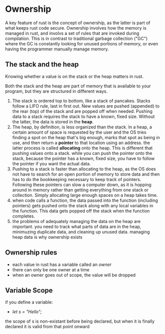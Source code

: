 # Ownership

A key feature of rust is the concept of ownership, as the latter is part of what keeps rust code secure. 
Ownership involves how the memory is managed in rust, and involvs a set of rules that are invoked during compilation.  This is in contrast to traditional garbage collection ("GC") where the GC is constantly looking for unused portions of memory, or even having the programmer manually manage memory. 

## The stack and the heap
Knowing whether a value is on the stack or the heap matters in rust. 

Both the stack and the heap are part of memory that is available to your program, but they are structured in different ways. 
1. The stack is ordered top to bottom, like a stack of pancakes.  Stacks follow a LIFO rule, last in first out.  New values are pushed (appended) to the rear (top) of the stack and are popped off when needed.  Pushing data to a stack requires the stack to have a known, fixed size.   Without the latter, the data is stored in the **heap**.  
2. The heap, by definition, is less organized than the stack.  In a heap, a certain amount of space is requested by the user and the OS tries finding a spot on the heap that's big enough, marks that spot as being in use, and then return a **pointer** to that location using an address. the latter process is called **allocating** onto the heap.  This is different that pushing values onto a stack.  while you can push the pointer onto the stack, because the pointer has a known, fixed size, you have to follow the pointer if you want the actual data. 
3. Pushing to a stack is faster than allocating to the heap, as the OS does not have to search for an open portion of memory to store data and then has to do the bookkeeping necessary to keep track of pointers. Following these pointers can slow a computer down, as it is hopping around in memory rather than getting everything from one stack or collection. Simply allocating large enough spaces on a heap takes time. 
4. when code calls a function, the data passed into the function  (including pointers) gets pushed onto the stack along with any local variables in the function.  This data gets popped off the stack when the function completes. 
5.  the problems of adequately managing the data on the heap are important.  you need to track what parts of data are in the heap, minimuzing duplicate data, and cleaning up unused data.  managing heap data is why ownership exists

## Ownership rules

* each value in rust has a variable called an *owner*
* there can only be one owner at a time
* when an owner goes out of scope, the value will be dropped

## Variable Scope

if you define a variable:
* *let s = "Hello";*

the scope of s is non-existant before being declared, but when it is finally declared it is valid from that point onward